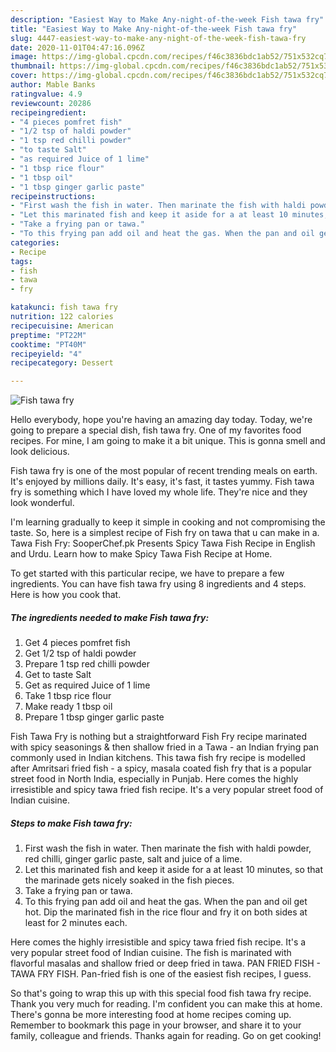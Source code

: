 ```yaml
---
description: "Easiest Way to Make Any-night-of-the-week Fish tawa fry"
title: "Easiest Way to Make Any-night-of-the-week Fish tawa fry"
slug: 4447-easiest-way-to-make-any-night-of-the-week-fish-tawa-fry
date: 2020-11-01T04:47:16.096Z
image: https://img-global.cpcdn.com/recipes/f46c3836bdc1ab52/751x532cq70/fish-tawa-fry-recipe-main-photo.jpg
thumbnail: https://img-global.cpcdn.com/recipes/f46c3836bdc1ab52/751x532cq70/fish-tawa-fry-recipe-main-photo.jpg
cover: https://img-global.cpcdn.com/recipes/f46c3836bdc1ab52/751x532cq70/fish-tawa-fry-recipe-main-photo.jpg
author: Mable Banks
ratingvalue: 4.9
reviewcount: 20286
recipeingredient:
- "4 pieces pomfret fish"
- "1/2 tsp of haldi powder"
- "1 tsp red chilli powder"
- "to taste Salt"
- "as required Juice of 1 lime"
- "1 tbsp rice flour"
- "1 tbsp oil"
- "1 tbsp ginger garlic paste"
recipeinstructions:
- "First wash the fish in water. Then marinate the fish with haldi powder, red chilli, ginger garlic paste, salt and juice of a lime."
- "Let this marinated fish and keep it aside for a at least 10 minutes, so that the marinade gets nicely soaked in the fish pieces."
- "Take a frying pan or tawa."
- "To this frying pan add oil and heat the gas. When the pan and oil get hot. Dip the marinated fish in the rice flour and fry it on both sides at least for 2 minutes each."
categories:
- Recipe
tags:
- fish
- tawa
- fry

katakunci: fish tawa fry 
nutrition: 122 calories
recipecuisine: American
preptime: "PT22M"
cooktime: "PT40M"
recipeyield: "4"
recipecategory: Dessert

---
```



![Fish tawa fry](https://img-global.cpcdn.com/recipes/f46c3836bdc1ab52/751x532cq70/fish-tawa-fry-recipe-main-photo.jpg)

Hello everybody, hope you're having an amazing day today. Today, we're going to prepare a special dish, fish tawa fry. One of my favorites food recipes. For mine, I am going to make it a bit unique. This is gonna smell and look delicious.

Fish tawa fry is one of the most popular of recent trending meals on earth. It's enjoyed by millions daily. It's easy, it's fast, it tastes yummy. Fish tawa fry is something which I have loved my whole life. They're nice and they look wonderful.

I&#39;m learning gradually to keep it simple in cooking and not compromising the taste. So, here is a simplest recipe of Fish fry on tawa that u can make in a. Tawa Fish Fry: SooperChef.pk Presents Spicy Tawa Fish Recipe in English and Urdu. Learn how to make Spicy Tawa Fish Recipe at Home.


To get started with this particular recipe, we have to prepare a few ingredients. You can have fish tawa fry using 8 ingredients and 4 steps. Here is how you cook that.

<!--inarticleads1-->

##### The ingredients needed to make Fish tawa fry:

1. Get 4 pieces pomfret fish
1. Get 1/2 tsp of haldi powder
1. Prepare 1 tsp red chilli powder
1. Get to taste Salt
1. Get as required Juice of 1 lime
1. Take 1 tbsp rice flour
1. Make ready 1 tbsp oil
1. Prepare 1 tbsp ginger garlic paste


Fish Tawa Fry is nothing but a straightforward Fish Fry recipe marinated with spicy seasonings &amp; then shallow fried in a Tawa - an Indian frying pan commonly used in Indian kitchens. This tawa fish fry recipe is modelled after Amritsari fried fish - a spicy, masala coated fish fry that is a popular street food in North India, especially in Punjab. Here comes the highly irresistible and spicy tawa fried fish recipe. It&#39;s a very popular street food of Indian cuisine. 

<!--inarticleads2-->

##### Steps to make Fish tawa fry:

1. First wash the fish in water. Then marinate the fish with haldi powder, red chilli, ginger garlic paste, salt and juice of a lime.
1. Let this marinated fish and keep it aside for a at least 10 minutes, so that the marinade gets nicely soaked in the fish pieces.
1. Take a frying pan or tawa.
1. To this frying pan add oil and heat the gas. When the pan and oil get hot. Dip the marinated fish in the rice flour and fry it on both sides at least for 2 minutes each.


Here comes the highly irresistible and spicy tawa fried fish recipe. It&#39;s a very popular street food of Indian cuisine. The fish is marinated with flavorful masalas and shallow fried or deep fried in tawa. PAN FRIED FISH - TAWA FRY FISH. Pan-fried fish is one of the easiest fish recipes, I guess. 

So that's going to wrap this up with this special food fish tawa fry recipe. Thank you very much for reading. I'm confident you can make this at home. There's gonna be more interesting food at home recipes coming up. Remember to bookmark this page in your browser, and share it to your family, colleague and friends. Thanks again for reading. Go on get cooking!
